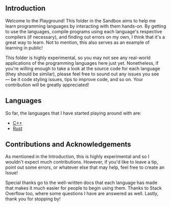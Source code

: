## Introduction

Welcome to the Playground! This folder in the Sandbox aims to help me learn programming languages by interacting with them hands-on. By getting to use the languages, compile programs using each language's respective compilers (if necessary), and finding out errors on my own, I think that it's a great way to learn. Not to mention, this also serves as an example of learning in public!

This folder is highly experimental, so you may not see any real-world applications of the programming languages here just yet. Nonetheless, if you're willing enough to take a look at the source code for each language (they should be similar), please feel free to sound out any issues you see — be it code styling issues, tips to improve code, and so on. Your contribution will be greatly appreciated!

## Languages

So far, the languages that I have started playing around with are:

- [C++](https://github.com/arashnrim/Sandbox/tree/main/playground/cpp)
- [Rust](https://github.com/arashnrim/Sandbox/tree/main/playground/rust)

## Contributions and Acknowledgements
As mentioned in the Introduction, this is highly experimental and so I wouldn't expect much contributions. However, if you'd like to leave a tip, point out some errors, or whatever else that may help, feel free to create an Issue!

Special thanks go to the well-written docs that each language has made that makes it much easier for people to begin using them. Thanks to Stack Overflow too, where some questions I have are answered as well. Lastly, thank you for stopping by!